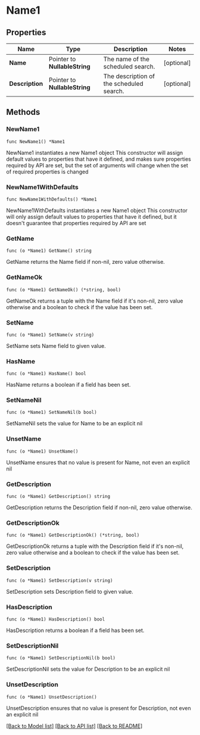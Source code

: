 # Name1

## Properties

Name | Type | Description | Notes
------------ | ------------- | ------------- | -------------
**Name** | Pointer to **NullableString** | The name of the scheduled search.  | [optional] 
**Description** | Pointer to **NullableString** | The description of the scheduled search.  | [optional] 

## Methods

### NewName1

`func NewName1() *Name1`

NewName1 instantiates a new Name1 object
This constructor will assign default values to properties that have it defined,
and makes sure properties required by API are set, but the set of arguments
will change when the set of required properties is changed

### NewName1WithDefaults

`func NewName1WithDefaults() *Name1`

NewName1WithDefaults instantiates a new Name1 object
This constructor will only assign default values to properties that have it defined,
but it doesn't guarantee that properties required by API are set

### GetName

`func (o *Name1) GetName() string`

GetName returns the Name field if non-nil, zero value otherwise.

### GetNameOk

`func (o *Name1) GetNameOk() (*string, bool)`

GetNameOk returns a tuple with the Name field if it's non-nil, zero value otherwise
and a boolean to check if the value has been set.

### SetName

`func (o *Name1) SetName(v string)`

SetName sets Name field to given value.

### HasName

`func (o *Name1) HasName() bool`

HasName returns a boolean if a field has been set.

### SetNameNil

`func (o *Name1) SetNameNil(b bool)`

 SetNameNil sets the value for Name to be an explicit nil

### UnsetName
`func (o *Name1) UnsetName()`

UnsetName ensures that no value is present for Name, not even an explicit nil
### GetDescription

`func (o *Name1) GetDescription() string`

GetDescription returns the Description field if non-nil, zero value otherwise.

### GetDescriptionOk

`func (o *Name1) GetDescriptionOk() (*string, bool)`

GetDescriptionOk returns a tuple with the Description field if it's non-nil, zero value otherwise
and a boolean to check if the value has been set.

### SetDescription

`func (o *Name1) SetDescription(v string)`

SetDescription sets Description field to given value.

### HasDescription

`func (o *Name1) HasDescription() bool`

HasDescription returns a boolean if a field has been set.

### SetDescriptionNil

`func (o *Name1) SetDescriptionNil(b bool)`

 SetDescriptionNil sets the value for Description to be an explicit nil

### UnsetDescription
`func (o *Name1) UnsetDescription()`

UnsetDescription ensures that no value is present for Description, not even an explicit nil

[[Back to Model list]](../README.md#documentation-for-models) [[Back to API list]](../README.md#documentation-for-api-endpoints) [[Back to README]](../README.md)



